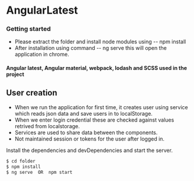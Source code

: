 # AngularLatest

### Getting started
- Please extract the folder and install node modules using -- npm install
- After installation using command -- ng serve 
      this will open the application in chrome.
#### Angular latest, Angular material, webpack, lodash and SCSS used in the project

## User creation
- When we run the application for first time, it creates user using service             which reads json data and save users in to localStorage.
- When we enter login credential these are checked against values retrived from localstorage.
- Services are used to share data between the components.
- Not maintained session or tokens for the user after logged in.


Install the dependencies and devDependencies and start the server.

```sh
$ cd folder
$ npm install  
$ ng serve  OR  npm start
```



